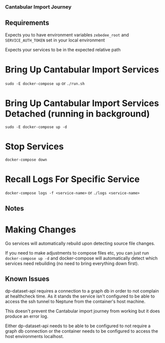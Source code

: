 ### Cantabular Import Journey ###

## Requirements ##

Expects you to have environment variables `zebedee_root` and 
`SERVICE_AUTH_TOKEN` set in your local environment

Expects your services to be in the expected relative path

# Bring Up Cantabular Import Services #

`sudo -E docker-compose up` or `./run.sh`

# Bring Up Cantabular Import Services Detached (running in background) #

`sudo -E docker-compose up -d`

# Stop Services #

`docker-compose down`

# Recall Logs For Specific Service #

`docker-compose logs -f <service-name>` or `./logs <service-name>`

## Notes ##

# Making Changes #

Go services will automatically rebuild upon detecting source file changes.

If you need to make adjustments to compose files etc, you can just
run `docker-compose up -d` and docker-compose will automatically detect 
which services need rebuilding (no need to bring everything down first).

## Known Issues ##

dp-dataset-api requires a connection to a graph db in order to not complain
at healthcheck time. As it stands the service isn't configured to be able
to access the ssh tunnel to Neptune from the container's host machine.

This doesn't prevent the Cantabular import journey from working but it does
produce an error log.

Either dp-dataset-api needs to be able to be configured to not require a
graph db connection or the container needs to be configured to access the
host environments localhost.


